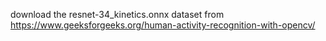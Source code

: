 download the resnet-34_kinetics.onnx dataset from     https://www.geeksforgeeks.org/human-activity-recognition-with-opencv/
